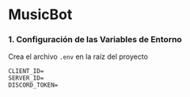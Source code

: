 # MusicBot

### 1. Configuración de las Variables de Entorno

Crea el archivo `.env` en la raíz del proyecto

```
CLIENT_ID=
SERVER_ID=
DISCORD_TOKEN=
```